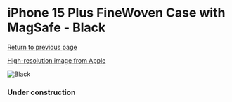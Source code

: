 # iPhone 15 Plus FineWoven Case with MagSafe - Black

[Return to previous page](/iphone_15)

[High-resolution image from Apple](https://store.storeimages.cdn-apple.com/8756/as-images.apple.com/is/MT423?wid=4500&hei=4500&fmt=png)

<div style="width: 384px"><img src="/everypreview/MT423.png" alt="Black"></div>

### Under construction
